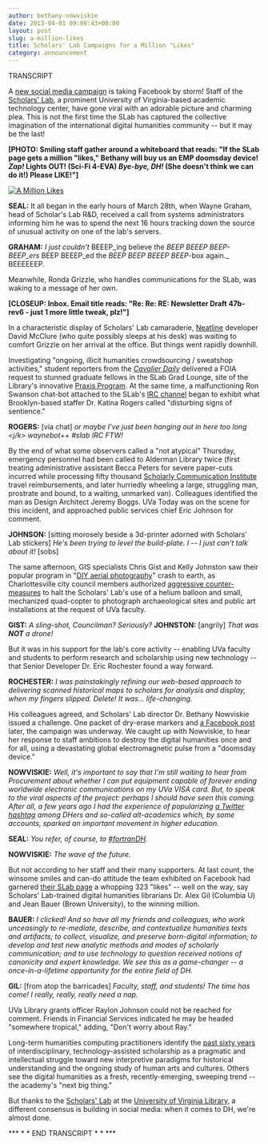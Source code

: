 ```yaml
---
author: bethany-nowviskie
date: 2013-04-01 09:08:43+00:00
layout: post
slug: a-million-likes
title: Scholars' Lab Campaigns for a Million "Likes"
category: announcement
---
```


TRANSCRIPT

A [new social media campaign](https://www.facebook.com/scholarslab) is taking Facebook by storm! Staff of the [Scholars' Lab](http://scholarslab.org/), a prominent University of Virginia-based academic technology center, have gone viral with an adorable picture and charming plea. This is not the first time the SLab has captured the collective imagination of the international digital humanities community -- but it may be the last!

**[PHOTO: Smiling staff gather around a whiteboard that reads: "If the SLab page gets a million "likes," Bethany will buy us an EMP doomsday device! *Zap!* Lights OUT! (Sci-Fi 4-EVA) *Bye-bye, DH!* (She doesn't think we can do it!) Please LIKE!"]**


[![A Million Likes](http://static.scholarslab.org/wp-content/uploads/2013/04/photo-1024x768.jpg)](https://www.facebook.com/scholarslab)


**SEAL:** It all began in the early hours of March 28th, when Wayne Graham, head of Scholar's Lab R&D, received a call from systems administrators informing him he was to spend the next 16 hours tracking down the source of unusual activity on one of the lab's servers.

**GRAHAM:** _I just couldn't_ BEEEP_ing believe the _BEEP BEEEP BEEP-BEEP_ers_ BEEP BEEEP_ed the _BEEP BEEP BEEEP BEEP_-box again._ BEEEEEEP.

Meanwhile, Ronda Grizzle, who handles communications for the SLab, was waking to a message of her own.

**[CLOSEUP: Inbox. Email title reads: "Re: Re: RE: Newsletter Draft 47b-rev6 - just 1 more little tweak, plz!"]**

In a characteristic display of Scholars' Lab camaraderie, [Neatline](http://neatline.org/) developer David McClure (who quite possibly sleeps at his desk) was waiting to comfort Grizzle on her arrival at the office. But things went rapidly downhill.

Investigating "ongoing, illicit humanities crowdsourcing / sweatshop activities," student reporters from the [_Cavalier Daily_](http://www.cavalierdaily.com) delivered a FOIA request to stunned graduate fellows in the SLab Grad Lounge, site of the Library's innovative [Praxis Program](http://praxis-network.org/praxis-program.html). At the same time, a malfunctioning Ron Swanson chat-bot attached to the SLab's [IRC channel](irc://irc.freenode.net/#slab) began to exhibit what Brooklyn-based staffer Dr. Katina Rogers called "disturbing signs of sentience."

**ROGERS:** [via chat] _or maybe I've just been hanging out in here too long <j/k> waynebot++ #slab IRC FTW!_

By the end of what some observers called a "not atypical" Thursday, emergency personnel had been called to Alderman Library twice (first treating administrative assistant Becca Peters for severe paper-cuts incurred while processing fifty thousand [Scholarly Communication Institute](http://uvasci.org/) travel reimbursements, and later hurriedly wheeling a large, struggling man, prostrate and bound, to a waiting, unmarked van). Colleagues identified the man as Design Architect Jeremy Boggs. UVa Today was on the scene for this incident, and approached public services chief Eric Johnson for comment.

**JOHNSON:** [sitting morosely beside a 3d-printer adorned with Scholars' Lab stickers] _He's been trying to level the build-plate. I -- I just can't talk about it!_ [sobs]

The same afternoon, GIS specialists Chris Gist and Kelly Johnston saw their popular program in "[DIY aerial photography](http://www.scholarslab.org/?s=diy+aerial)" crash to earth, as Charlottesville city council members authorized [aggressive counter-measures](http://usnews.nbcnews.com/_news/2013/02/05/16857529-virginia-city-becomes-first-to-pass-anti-drone-resolution?lite) to halt the Scholars' Lab's use of a helium balloon and small, mechanized quad-copter to photograph archaeological sites and public art installations at the request of UVa faculty.

**GIST:** _A sling-shot, Councilman? Seriously?_
**JOHNSTON:** [angrily] _That was **NOT** a drone!_

But it was in his support for the lab's core activity -- enabling UVa faculty and students to perform research and scholarship using new technology -- that Senior Developer Dr. Eric Rochester found a way forward.

**ROCHESTER:** _I was painstakingly refining our web-based approach to delivering scanned historical maps to scholars for analysis and display, when my fingers slipped. Delete! It was... life-changing._

His colleagues agreed, and Scholars' Lab director Dr. Bethany Nowviskie issued a challenge. One packet of dry-erase markers and [a Facebook post](https://www.facebook.com/scholarslab) later, the campaign was underway. We caught up with Nowviskie, to hear her response to staff ambitions to destroy the digital humanities once and for all, using a devastating global electromagnetic pulse from a "doomsday device."

**NOWVISKIE:** _Well, it's important to say that I'm still waiting to hear from Procurement about whether I can put equipment capable of forever ending worldwide electronic communications on my UVa VISA card. But, to speak to the viral aspects of the project: perhaps I should have seen this coming. After all, a few years ago I had the experience of popularizing [a Twitter hashtag](https://twitter.com/search?q=altac&src=typd) among DHers and so-called alt-academics which, by some accounts, sparked an important movement in higher education._

**SEAL:** _You refer, of course, to [#fortranDH](http://en.wikipedia.org/wiki/File:FortranCardPROJ039.agr.jpg)._

**NOWVISKIE:** _The wave of the future._

But not according to her staff and their many supporters. At last count, the winsome smiles and can-do attitude the team exhibited on Facebook had garnered [their SLab page](https://www.facebook.com/scholarslab) a whopping 323 "likes" -- well on the way, say Scholars' Lab-trained digital humanities librarians Dr. Alex Gil (Columbia U) and Jean Bauer (Brown University), to the winning million.

**BAUER:** _I clicked! And so have all my friends and colleagues, who work unceasingly to re-mediate, describe, and contextualize humanities texts and artifacts; to collect, visualize, and preserve born-digital information; to develop and test new analytic methods and modes of scholarly communication; and to use technology to question received notions of canonicity and expert knowledge. We see this as a game-changer -- a once-in-a-lifetime opportunity for the entire field of DH._

**GIL:** [from atop the barricades] _Faculty, staff, and students! The time has come! I really, really, really need a nap._

UVa Library grants officer Raylon Johnson could not be reached for comment. Friends in Financial Services indicated he may be headed "somewhere tropical," adding, "Don't worry about Ray."

Long-term humanities computing practitioners identify the [past sixty years](http://en.wikipedia.org/wiki/Digital_humanities#History) of interdisciplinary, technology-assisted scholarship as a pragmatic and intellectual struggle toward new interpretive paradigms for historical understanding and the ongoing study of human arts and cultures. Others see the digital humanities as a fresh, recently-emerging, sweeping trend -- the academy's "next big thing."

But thanks to the [Scholars' Lab](http://scholarslab.org) at the [University of Virginia Library](http://library.virginia.edu), a different consensus is building in social media: when it comes to DH, we're almost done.

*** * * END TRANSCRIPT * * ***
